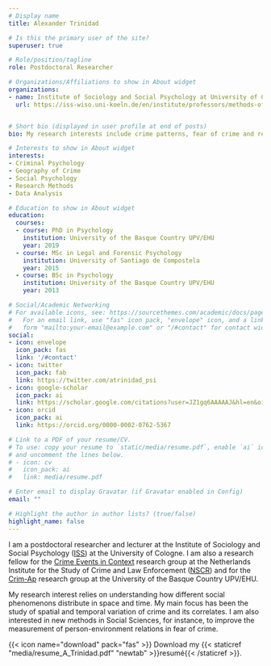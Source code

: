 ```yaml
---
# Display name
title: Alexander Trinidad

# Is this the primary user of the site?
superuser: true

# Role/position/tagline
role: Postdoctoral Researcher

# Organizations/Affiliations to show in About widget
organizations:
- name: Institute of Sociology and Social Psychology at University of Cologne
  url: https://iss-wiso.uni-koeln.de/en/institute/professors/methods-of-empirical-social-research-prof-dr-thomas-leopold/team


# Short bio (displayed in user profile at end of posts)
bio: My research interests include crime patterns, fear of crime and research methods in Social Sciences.

# Interests to show in About widget
interests:
- Criminal Psychology
- Geography of Crime
- Social Psychology
- Research Methods
- Data Analysis

# Education to show in About widget
education:
  courses:
  - course: PhD in Psychology
    institution: University of the Basque Country UPV/EHU
    year: 2019
  - course: MSc in Legal and Forensic Psychology
    institution: University of Santiago de Compostela
    year: 2015
  - course: BSc in Psychology
    institution: University of the Basque Country UPV/EHU
    year: 2013

# Social/Academic Networking
# For available icons, see: https://sourcethemes.com/academic/docs/page-builder/#icons
#   For an email link, use "fas" icon pack, "envelope" icon, and a link in the
#   form "mailto:your-email@example.com" or "/#contact" for contact widget.
social:
- icon: envelope
  icon_pack: fas
  link: '/#contact'
- icon: twitter
  icon_pack: fab
  link: https://twitter.com/atrinidad_psi
- icon: google-scholar 
  icon_pack: ai
  link: https://scholar.google.com/citations?user=JZ1gq6AAAAAJ&hl=en&oi=sra
- icon: orcid
  icon_pack: ai
  link: https://orcid.org/0000-0002-0762-5367

# Link to a PDF of your resume/CV.
# To use: copy your resume to `static/media/resume.pdf`, enable `ai` icons in `params.toml`, 
# and uncomment the lines below.
# - icon: cv
#   icon_pack: ai
#   link: media/resume.pdf

# Enter email to display Gravatar (if Gravatar enabled in Config)
email: ""

# Highlight the author in author lists? (true/false)
highlight_name: false
---
```


I am a postdoctoral researcher and lecturer at the Institute of Sociology and Social Psychology ([ISS](https://iss-wiso.uni-koeln.de/en)) at the University of Cologne. I am also a research fellow for the [Crime Events in Context](https://nscr.nl/en/research-area/crime-events-in-context/) research group at the Netherlands Institute for the Study of Crime and Law Enforcement ([NSCR](https://nscr.nl/en/about-us/organisation/fellows/)) and for the [Crim-Ap](https://www.ehu.eus/en/web/dms/equipo) research group at the University of the Basque Country UPV/EHU.

My research interest relies on understanding how different social phenomenons distribute in space and time. My main focus has been the study of spatial and temporal variation of crime and its correlates. I am also interested in new methods in Social Sciences, for instance, to improve the measurement of person-environment relations in fear of crime.

{{< icon name="download" pack="fas" >}} Download my {{< staticref "media/resume_A_Trinidad.pdf" "newtab" >}}resumé{{< /staticref >}}.
